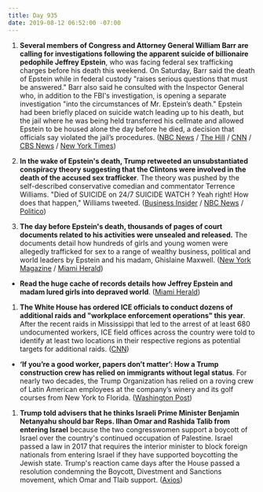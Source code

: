 ```yaml
---
title: Day 935
date: 2019-08-12 06:52:00 -07:00
---
```


1. **Several members of Congress and Attorney General William Barr are calling for investigations following the apparent suicide of billionaire pedophile Jeffrey Epstein**, who was facing federal sex trafficking charges before his death this weekend. On Saturday, Barr said the death of Epstein while in federal custody "raises serious questions that must be answered." Barr also said he consulted with the Inspector General who, in addition to the FBI's investigation, is opening a separate investigation "into the circumstances of Mr. Epstein’s death." Epstein had been briefly placed on suicide watch leading up to his death, but the jail where he was being held transferred his cellmate and allowed Epstein to be housed alone the day before he died, a decision that officials say violated the jail’s procedures. ([NBC News](https://www.nbcnews.com/politics/politics-news/ocasio-cortez-demands-answers-after-epstein-found-dead-apparent-suicide-n1041101) / [The Hill](https://thehill.com/homenews/administration/456959-attorney-general-barr-appalled-by-epstein-death-in-federal-custody) / [CNN](https://edition.cnn.com/2019/08/10/politics/bill-barr-jeffrey-epstein-justice-department-investigation/) / [CBS News](https://www.cbsnews.com/news/jeffrey-epstein-apparent-suicide-senator-ben-sasse-calls-for-justice-department-investigation-today-2019-08-10/) / [New York Times](https://www.nytimes.com/2019/08/11/nyregion/epstein-death-manhattan-correctional-center.html))

2. **In the wake of Epstein's death, Trump retweeted an unsubstantiated conspiracy theory suggesting that the Clintons were involved in the death of the accused sex trafficker**. The theory was pushed by the self-described conservative comedian and commentator Terrence Williams. "Died of SUICIDE on 24/7 SUICIDE WATCH ? Yeah right! How does that happen," Williams tweeted. ([Business Insider](https://www.businessinsider.com/trump-spreads-jeffrey-epstein-conspiracy-theory-about-clintons-2019-8) / [NBC News](https://www.nbcnews.com/politics/donald-trump/trump-retweets-epstein-conspiracy-theory-claiming-clinton-connection-n1041146) / [Politico](https://www.politico.com/story/2019/08/10/trump-retweets-epstein-conspiracy-theories-1456305))

3. **The day before Epstein's death, thousands of pages of court documents related to his activities were unsealed and released.** The documents detail how hundreds of girls and young women were allegedly trafficked for sex to a range of wealthy business, political and world leaders by Epstein and his madam, Ghislaine Maxwell. ([New York Magazine](http://nymag.com/intelligencer/2019/08/what-the-unsealed-epstein-documents-reveal-about-trump.html) / [Miami Herald](https://www.miamiherald.com/news/state/florida/article233704797.html))

* **Read the huge cache of records details how Jeffrey Epstein and madam lured girls into depraved world**. ([Miami Herald](https://www.miamiherald.com/news/state/florida/article233704797.html))

1. **The White House has ordered ICE officials to conduct dozens of additional raids and "workplace enforcement operations" this year**. After the recent raids in Mississippi that led to the arrest of at least 680 undocumented workers, ICE field offices across the country were told to identify at least two locations in their respective regions as potential targets for additional raids. ([CNN](https://www.cnn.com/2019/08/09/politics/white-house-expanding-ice-raids/index.html))

* **‘If you’re a good worker, papers don’t matter’: How a Trump construction crew has relied on immigrants without legal status**. For nearly two decades, the Trump Organization has relied on a roving crew of Latin American employees at the company’s winery and its golf courses from New York to Florida. ([Washington Post](https://www.washingtonpost.com/politics/if-youre-a-good-worker-papers-dont-matter-how-a-trump-construction-crew-has-relied-on-immigrants-without-legal-status/2019/08/09/cf59014a-b3ab-11e9-8e94-71a35969e4d8_story.html))

1. **Trump told advisers that he thinks Israeli Prime Minister Benjamin Netanyahu should bar Reps. Ilhan Omar and Rashida Talib from entering Israel** because the two congresswomen support a boycott of Israel over the country's continued occupation of Palestine. Israel passed a law in 2017 that requires the interior minister to block foreign nationals from entering Israel if they have supported boycotting the Jewish state. Trump's reaction came days after the House passed a resolution condemning the Boycott, Divestment and Sanctions movement, which Omar and Tlaib support. ([Axios](https://www.axios.com/trump-tells-advisers-israel-should-bar-entry-omar-tlaib-a5a1977b-9862-420c-bf01-fa1936b0eec4.html))